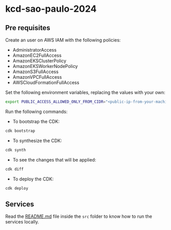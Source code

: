 # kcd-sao-paulo-2024

## Pre requisites

Create an user on AWS IAM with the following policies:

- AdministratorAccess
- AmazonEC2FullAccess
- AmazonEKSClusterPolicy
- AmazonEKSWorkerNodePolicy
- AmazonS3FullAccess
- AmazonVPCFullAccess
- AWSCloudFormationFullAccess

Set the following environment variables, replacing the values with your own:

```bash
export PUBLIC_ACCESS_ALLOWED_ONLY_FROM_CIDR="<public-ip-from-your-machine>/32"
```

Run the following commands:

- To bootstrap the CDK:

```bash
cdk bootstrap
```

- To synthesize the CDK:

```bash
cdk synth
```

- To see the changes that will be applied:

```bash
cdk diff
```

- To deploy the CDK:

```bash
cdk deploy
```

## Services

Read the [README.md](./src/README.md) file inside the `src` folder to know how to run the services locally.
